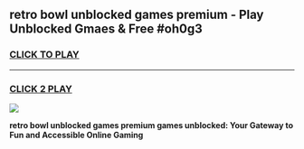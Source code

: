 
## retro bowl unblocked games premium - Play Unblocked Gmaes & Free #oh0g3
<h3>
<a href="https://premium.freeplayer.one?title=retro_bowl_unblocked_games_premium&ref=03M">CLICK TO PLAY</a></h3>
<hr>

<h3>
<a href="https://premium.freeplayer.one?title=retro_bowl_unblocked_games_premium&ref=03M">CLICK 2 PLAY</a>
  
</h3>

<a href="https://premium.freeplayer.one?title=retro_bowl_unblocked_games_premium&ref=03M"><img src="https://clearcache.store/games.png"></a>


**retro bowl unblocked games premium games unblocked: Your Gateway to Fun and Accessible Online Gaming**
